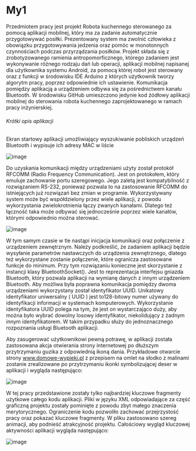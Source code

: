 # My1

Przedmiotem pracy jest projekt Robota kuchennego sterowanego za pomocą aplikacji mobilnej, który ma za zadanie automatycznie przygotowywać posiłki. Prezentowany system ma zwolnić człowieka z obowiązku przygotowywania jedzenia oraz pomóc w monotonnych czynnościach podczas przyrządzania posiłków. Projekt składa się z zrobotyzowanego ramienia antropomorficznego, którego zadaniem jest wykonywanie różnego rodzaju dań lub operacji, aplikacji mobilnej napisanej dla użytkownika systemu Android, za pomocą której robot jest sterowany oraz z funkcji w środowisku IDE Arduino z których użytkownik tworzy algorytm pracy, poprzez odpowiednie ich ustawienie. Komunikacja pomiędzy aplikacją a urządzeniem odbywa się za pośrednictwem kanału Bluetooth. W środowisku GitHub umieszczono jedynie kod źódłowy aplikacji mobilnej do sterowania robota kuchennego zaprojektowanego w ramach pracy inżynierskiej. 

###### Krótki opis aplikacji

Ekran startowy aplikacji umożliwiający wyszukiwanie pobliskich urządzeń Bluetooth i wypisuje ich adresy MAC w liście

![image](https://user-images.githubusercontent.com/58587279/153871079-16948b4a-c9da-47f5-8a4e-a22ee640fa30.png)

Do uzyskania komunikacji między urządzeniami użyty został protokół RFCOMM (Radio Frequency Communication). Jest on protokołem, który emuluje zachowanie portu szeregowego. Jego zaletą jest kompatybilność z rozwiązaniem RS-232, ponieważ pozwala to na zastosowanie RFCOMM do istniejących już rozwiązań bez zmian w programie. Wykorzystywany system może być współdzielony przez wiele aplikacji, z powodu wykorzystania zwielokrotnienia łączy zwanych kanałami. Dlatego też łączność taka może odbywać się jednocześnie poprzez wiele kanałów, którymi odpowiednio można sterować. 

![image](https://user-images.githubusercontent.com/58587279/153871144-b6419dd4-dd07-46af-a0b6-253de59135b9.png)

W tym samym czasie w tle nastąpi inicjacja komunikacji oraz połączenie z urządzeniem zewnętrznym. Należy podkreślić, że zadaniem aplikacji będzie wysyłanie parametrów nastawczych do urządzenia zewnętrznego, dlatego też wykorzystane zostanie połączenie, które ogranicza zastosowane funkcje do minimum. Przy tym rozwiązaniu konieczne jest skorzystanie z instancji klasy BluetoothSocket(). Jest to reprezentacja interfejsu gniazda Bluetooth, który pozwala aplikacji na wymianę danych z innym urządzeniem Bluetooth. Aby możliwa była poprawna komunikacja pomiędzy dwoma urządzeniami wykorzystany został identyfikator UUID. Unikatowy identyfikator uniwersalny ( UUID )  jest to128-bitowy numer używany do identyfikacji informacji w systemach komputerowych. Wykorzystanie identyfikatora UUID polega na tym, że jest on wystarczająco duży, aby można było wybrać dowolny losowy identyfikator, niekolidujący z żadnym innym identyfikatorem. W takim przypadku służy do jednoznacznego rozpoznania usługi Bluetooth aplikacji. 

Aby zasugerować użytkownikowi pewną potrawę, w aplikacji została zastosowana akcja otwierania strony internetowej po dłuższym przytrzymaniu guzika z odpowiednią ikoną dania. Przykładowe otwarcie strony www.domowe-wypieki.pl z przepisem na omlet na słodko z malinami zostanie zrealizowane po przytrzymaniu ikonki symbolizującej deser w aplikacji i wygląda następująco:

![image](https://user-images.githubusercontent.com/58587279/153871327-41975ce5-4bd8-400f-808a-d5ee6db7c28f.png)

W tej pracy przedstawione zostały tylko najbardziej kluczowe fragmenty użytkowe całego kodu aplikacji. Pliki w języku XML odpowiadające za część graficzną projektu zostały pominięte z powodu zbyt małego znaczenia merytorycznego. Ograniczenie kodu pozwoliło zachować przejrzystość pracy oraz pokazać kluczowe fragmenty. W pliku zastosowano szereg animacji, aby podnieść atrakcyjność projektu. Całościowy wygląd kluczowej aktywności aplikacji wygląda następująco:

![image](https://user-images.githubusercontent.com/58587279/153871372-ad8db7d5-978d-4c53-a85f-1ae4cb75c46f.png)




